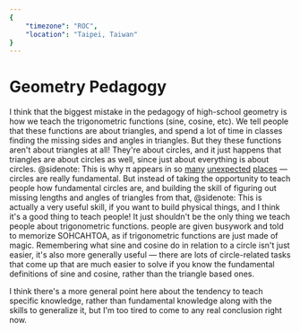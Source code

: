 ```yaml
---
{
	"timezone": "ROC",
	"location": "Taipei, Taiwan"
}
---
```

# Geometry Pedagogy

I think that the biggest mistake in the pedagogy of high-school geometry is how we teach the trigonometric functions (sine, cosine, etc). We tell people that these functions are about triangles, and spend a lot of time in classes finding the missing sides and angles in triangles. But they these functions aren't about triangles at all! They're about circles, and it just happens that triangles are about circles as well, since just about everything is about circles.
@sidenote: This is why π appears in so [many](https://primes.utm.edu/notes/relprime.html) [unexpected](https://people.math.osu.edu/edgar.2/piand.html) [places](https://www.mathpages.com/home/kmath668/kmath668.htm) — circles are really fundamental.
But instead of taking the opportunity to teach people how fundamental circles are, and building the skill of figuring out missing lengths and angles of triangles from that,
@sidenote: This is actually a very useful skill, if you want to build physical things, and I think it's a good thing to teach people! It just shouldn't be the only thing we teach people about trigonometric functions.
people are given busywork and told to memorize SOHCAHTOA, as if trigonometric functions are just made of magic. Remembering what sine and cosine do in relation to a circle isn't just easier, it's also more generally useful — there are lots of circle-related tasks that come up that are much easier to solve if you know the fundamental definitions of sine and cosine, rather than the triangle based ones.

I think there's a more general point here about the tendency to teach specific knowledge, rather than fundamental knowledge along with the skills to generalize it, but I'm too tired to come to any real conclusion right now.
